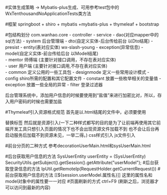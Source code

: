 #实体生成策略  -> Mybatis-plus生成、可用参考test包中的WxTenthousandNoApplicationTests类方法

#框架  springboot + shiro + mybatis +mybatis-plus + thymeleaf + bootstrap

#包结构划分
com.wanhao.core
                                         - controller
                                         - service 
                                                     - dao(对应mapper中的sql方法)
                 - system 后台管理端                 -  dto(自定义实体-后台传给前台 以Dto结尾)
                                         - presist   - entity(表对应实体)
wx-slash-young                                       - exception(异常信息)
                                                     - model(自定义实体-前台传给后台 以Model结尾)              
                 - mentor     师傅端 (主要针对接口调用，不存在表对应实体)    
                 - user       用户端 (主要针对接口调用,不存在表对应实体)    
                 - common 定义公用的一些工具包
                 - designmode 定义一些常用设计模式
                 - config shiro所需的配置和其它配置文件
                 - constant 放置一些枚举相关的变量值
                 - exception 放置一些全局的异常
                 - filter 登录过滤器

后台管理系统中，添加用户信息的时候要使用到“盐值”来进行加密比对，所以，存入用户密码的时候也需要加盐

#Thymeleaf引入资源格式规范
首先是以.html结尾的文件中，必须要使用
  <html lang="en"  xmlns:th="http://www.thymeleaf.org">替换<html>标签
然后就是资源引入(一下二种样式都写的目的是为了让前端再使用其它前端开发工具只想引入页面的情况下也不会出现资源文件加载不到
也不会让后台再启动服务后加载不到资源未见，一举二得。)
 css样式引入
  <link href="/bootstrap3.3.5/css/bootstrap.min.css" th:href="@{/bootstrap3.3.5/css/bootstrap.min.css}" rel="stylesheet">
 js文件引入
  <script src="/js/ie8-responsive-file-warning.js" th:src="@{/js/ie8-responsive-file-warning.js}"></script>


#前台分页的二种方式
参考decorationUserMain.html和sysUserMain.html



#后台获取用户信息的方法
SysUserEntity userEntity = (SysUserEntity) SecurityUtils.getSubject().getSession().getAttribute("userModel");
#后台获取登录信息的方法
IpUtil.getRemoteIp(RequestHolder.getCurrentRequest())
#前台获取用户信息的方法
[[${session.userModel.属性名}]]   这里的属性名和model对象中的属性要一一对应
#页面刷新的方式
ctrl+F9 (刷新之后，浏览器才可以访问到最新的内容)

                 
                 
                  